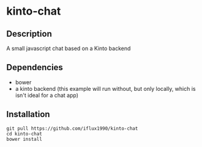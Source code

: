 # kinto-chat
## Description
A small javascript chat based on a Kinto backend

## Dependencies
- bower
- a kinto backend (this example will run without, but only locally, which is isn't ideal for a chat app)

## Installation
````
git pull https://github.com/iflux1990/kinto-chat
cd kinto-chat
bower install
````
